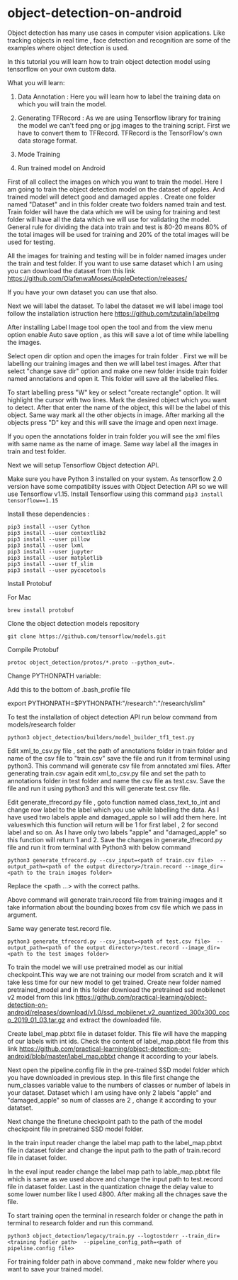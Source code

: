 # object-detection-on-android

Object detection has many use cases in computer vision applications. Like tracking objects in real time , face detection and recognition are some of the examples where object detection is used.

In this tutorial you will learn how to train object detection model using tensorflow on your own custom data.

What you will learn:

1. Data Annotation : Here you will learn how to label the training data on which you will train the model.

2. Generating TFRecord : As we are using Tensorflow library for training the model we can't feed png or jpg images to the training script. First we have to convert them to TFRecord. TFRecord is the TensorFlow's own data storage format.

3. Mode Training

4. Run trained model on Android

First of all collect the images on which you want to train the model. Here I am going to train the object detection model on the dataset of apples. And trained model will detect good and damaged apples . Create one folder named "Dataset" and in this folder create two folders named train and test. Train folder will have the data which we will be using for training and test folder will have all the data which we will use for validating the model. General rule for dividing the data into train and test is 80-20 means 80% of the total images will be used for training and 20% of the total images will be used for testing.

All the images for training and testing will be in folder named images under the train and test folder. If you want to use same dataset which I am using you can download the dataset from this link https://github.com/OlafenwaMoses/AppleDetection/releases/

If you have your own dataset you can use that also.

Next we will label the dataset. To label the dataset we will label image tool follow the installation istruction here https://github.com/tzutalin/labelImg

After installing Label Image tool open the tool and from the view menu option enable Auto save option , as this will save a lot of time while labelling the images.

Select open dir option and open the images for train folder . First we will be labelling our training images and then we will label test images. After that select "change save dir" option and make one new folder inside train folder named annotations and open it. This folder will save all the labelled files.

To start labelling press "W" key or select "create rectangle" option. It will highlight the cursor with two lines. Mark the desired object which you want to detect. After that enter the name of the object, this will be the label of this object. Same way mark all the other objects in image. After marking all the objects press "D" key and this will save the image and open next image.

If you open the annotations folder in train folder you will see the xml files with same name as the name of image. Same way label all the images in train and test folder.

Next we will setup Tensorflow Object detection API.

Make sure you have Python 3 installed on your system. As tensorflow 2.0 version have some compatibilty issues with Object Detection API so we will use Tensorflow v1.15. 
Install Tensorflow using this command ```pip3 install tensorflow==1.15```

Install these dependencies :

```
pip3 install --user Cython
pip3 install --user contextlib2
pip3 install --user pillow
pip3 install --user lxml
pip3 install --user jupyter
pip3 install --user matplotlib
pip3 install --user tf_slim
pip3 install --user pycocotools
```

Install Protobuf 

For Mac

```brew install protobuf```

Clone the object detection models repository

```git clone https://github.com/tensorflow/models.git```

Compile Protobuf 

```# From models/research/
protoc object_detection/protos/*.proto --python_out=.
```

Change PYTHONPATH variable:

Add this to the bottom of .bash_profile file

export PYTHONPATH=$PYTHONPATH:"<path to the models folder>/research":"<path to the models folder>/research/slim"
  
To test the installation of object detection API run below command from models/research folder

```python3 object_detection/builders/model_builder_tf1_test.py```

Edit xml_to_csv.py file , set the path of annotations folder in train folder and name of the csv file to "train.csv" save the file and run it from terminal using python3. This command will generate csv file from annotated xml files. After generating train.csv again edit xml_to_csv.py file and set the path to annotations folder in test folder and name the csv file as test.csv. Save the file and run it using python3 and this will generate test.csv file.

Edit generate_tfrecord.py file , goto function named class_text_to_int and change row label to the label which you use while labelling the data. As I have used two labels apple and damaged_apple so I will add them here. Int valueswhich this function will return will be 1 for first label , 2 for second label and so on. As I have only two labels "apple" and "damaged_apple" so this function will return 1 and 2.
Save the changes in generate_tfrecord.py file and run it from terminal with Python3 with below command

```
python3 generate_tfrecord.py --csv_input=<path of train.csv file>  --output_path=<path of the output directory>/train.record --image_dir=<path to the train images folder>
``` 

Replace the <path ...> with the correct paths.

Above command will generate train.record file from training images and it take information about the bounding boxes from csv file which we pass in argument.

Same way generate test.record file.

```
python3 generate_tfrecord.py --csv_input=<path of test.csv file>  --output_path=<path of the output directory>/test.record --image_dir=<path to the test images folder>
```

To train the model we will use pretrained model as our initial checkpoint.This way we are not training our model from scratch and it will take less time for our new model to get trained. Create new folder named pretrained_model and in this folder download the pretrained ssd mobilenet v2 model from this link https://github.com/practical-learning/object-detection-on-android/releases/download/v1.0/ssd_mobilenet_v2_quantized_300x300_coco_2019_01_03.tar.gz
and extract the downloaded file.

Create label_map.pbtxt file in dataset folder. This file will have the mapping of our labels with int ids. Check the content of label_map.pbtxt file from this link https://github.com/practical-learning/object-detection-on-android/blob/master/label_map.pbtxt  change it according to your labels.

Next open the pipeline.config file in the pre-trained SSD model folder which you have downloaded in previous step. In this file first change the num_classes variable value to the numbers of classes or number of labels in your dataset. Dataset which I am using have only 2 labels "apple" and "damaged_apple" so num of classes are 2 , change it according to your datatset.

Next change the finetune checkpoint path to the path of the model checkpoint file in pretrained SSD model folder.

In the train input reader change the label map path to the label_map.pbtxt file in dataset folder and change the input path to the path of train.record file in dataset folder.

In the eval input reader change the label map path to lable_map.pbtxt file which is same as we used above and change the input path to test.record file in dataset folder.
Last in the quantization chnage the delay value to some lower number like I used 4800.
After making all the chnages save the file.

To start training open the terminal in research folder or change the path in terminal to research folder and run this command. 

```
python3 object_detection/legacy/train.py --logtostderr --train_dir=<training fodler path>  --pipeline_config_path=<path of pipeline.config file>
```
For training folder path in above command , make new folder where you want to save your trained model.
